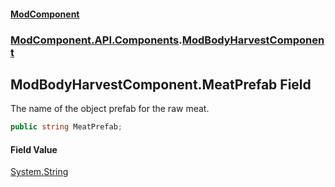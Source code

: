 #### [ModComponent](index.md 'index')
### [ModComponent.API.Components](index.md#ModComponent.API.Components 'ModComponent.API.Components').[ModBodyHarvestComponent](ModBodyHarvestComponent.md 'ModComponent.API.Components.ModBodyHarvestComponent')

## ModBodyHarvestComponent.MeatPrefab Field

The name of the object prefab for the raw meat.

```csharp
public string MeatPrefab;
```

#### Field Value
[System.String](https://docs.microsoft.com/en-us/dotnet/api/System.String 'System.String')